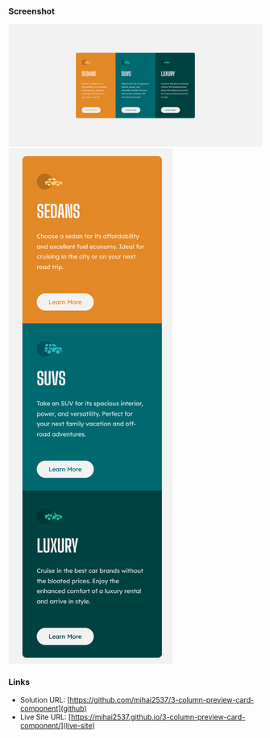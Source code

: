 ### Screenshot

![](./screenshot.png)
![](./screenshot-2.png)

### Links

- Solution URL: [https://github.com/mihai2537/3-column-preview-card-component](github)
- Live Site URL: [https://mihai2537.github.io/3-column-preview-card-component/](live-site)
